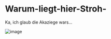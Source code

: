# Warum-liegt-hier-Stroh-
Ka, ich glaub die Akaziege wars...


![image](https://user-images.githubusercontent.com/73742423/164452508-7f5ab22b-599f-4163-818f-ba0468cd4e32.png)
